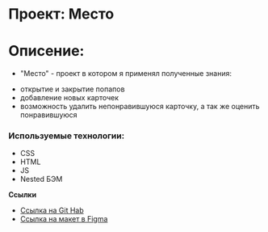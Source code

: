 # Проект: Место

# Описение:

* "Место" - проект в котором я применял полученные знания:
- открытие и закрытие попапов
- добавление новых карточек
- возможность удалить непонравившуюся карточку, а так же оценить понравившуюся

### Используемые технологии:

* CSS
* HTML
* JS
* Nested БЭМ

**Ссылки**

* [Ссылка на Git Hab](https://despsoul.github.io/mesto/)
* [Ссылка на макет в Figma](https://www.figma.com/file/2cn9N9jSkmxD84oJik7xL7/JavaScript.-Sprint-4?node-id=0%3A1)